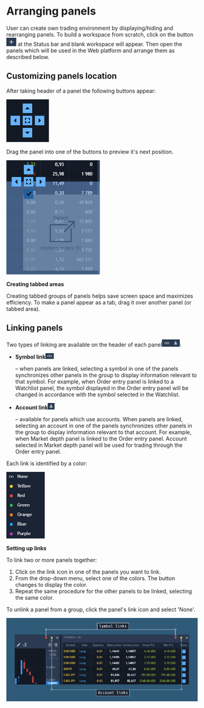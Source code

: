 # Arranging panels

User can create own trading environment by displaying/hiding and rearranging panels. To build a workspace from scratch, click on the button![](../../.gitbook/assets/screenshot_1-copy-1.png) at the Status bar and blank workspace will appear. Then open the panels which will be used in the Web platform and arrange them as described below.

## **Customizing panels location**

After taking header of a panel the following buttons appear:

![](../../.gitbook/assets/screenshot_5.png)

Drag the panel into one of the buttons to preview it's next position.

![](../../.gitbook/assets/screenshot_2-1.png)

**Creating tabbed areas**

Creating tabbed groups of panels helps save screen space and maximizes efficiency. To make a panel appear as a tab, drag it over another panel \(or tabbed area\).

## **Linking panels**

Two types of linking are available on the header of each panel![](../../.gitbook/assets/screenshot_11.png):

* **Symbol link**![](../../.gitbook/assets/screenshot_11-copy.png)

  – when panels are linked, selecting a symbol in one of the panels synchronizes other panels in the group to display information relevant to that symbol. For example, when Order entry panel is linked to a Watchlist panel, the symbol displayed in the Order entry panel will be changed in accordance with the symbol selected in the Watchlist.

* **Account link**![](../../.gitbook/assets/screenshot_11-copy-2.png)

  – available for panels which use accounts. When panels are linked, selecting an account in one of the panels synchronizes other panels in the group to display information relevant to that account. For example, when Market depth panel is linked to the Order entry panel. Account selected in Market depth panel will be used for trading through the Order entry panel.

Each link is identified by a color:

![](../../.gitbook/assets/screen2.png)

**Setting up links**

To link two or more panels together:

1. Click on the link icon in one of the panels you want to link.
2. From the drop-down menu, select one of the colors. The button changes to display the color.
3. Repeat the same procedure for the other panels to be linked, selecting the same color.

To unlink a panel from a group, click the panel's link icon and select 'None'.

![](../../.gitbook/assets/group-139.png)

